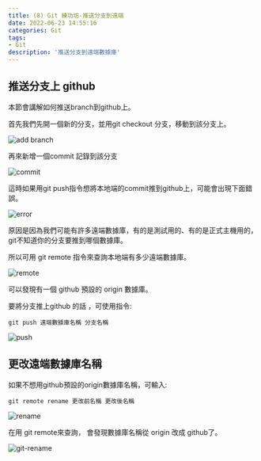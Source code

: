 ```yaml
---
title: (8) Git 練功坊-推送分支到遠端
date: 2022-06-23 14:55:16
categories: Git
tags: 
- Git
description: '推送分支到遠端數據庫'
---
```


## 推送分支上 github

本節會講解如何推送branch到github上。

首先我們先開一個新的分支，並用git checkout 分支，移動到該分支上。

![add branch](https://miro.medium.com/max/1400/1*gN684t4CgXrmbfitc8Ro2A.png)

再來新增一個commit 記錄到該分支

![commit](https://miro.medium.com/max/1400/1*9GKiKFBMWI50hjFgxLm7QA.png)

這時如果用git push指令想將本地端的commit推到github上，可能會出現下面錯誤。

![error](https://miro.medium.com/max/1400/1*050HdBhOzj3125XCFpOFzg.png)

原因是因為我們可能有許多遠端數據庫，有的是測試用的、有的是正式主機用的，git不知道你的分支要推到哪個數據庫。

所以可用 git remote 指令來查詢本地端有多少遠端數據庫。

![remote](https://miro.medium.com/max/1208/1*ZV4Dyk2Rq2l36mbNiGNxWA.png)

可以發現有一個 github 預設的 origin 數據庫。

要將分支推上github 的話 ，可使用指令:

```
git push 遠端數據庫名稱 分支名稱
```

![push](https://miro.medium.com/max/1268/1*avTlKgGgw8qFA08F88x_Pg.png)

## 更改遠端數據庫名稱

如果不想用github預設的origin數據庫名稱，可輸入: 

```
git remote rename 更改前名稱 更改後名稱
```

![rename](https://miro.medium.com/max/930/1*wNOekbkp-5Gsu3iiFVHGvQ.png)

在用 git remote來查詢， 會發現數據庫名稱從 origin 改成 github了。

![git-rename](https://miro.medium.com/max/1400/1*6DAh5wMtkOZ-ga1uvU__fw.png)




